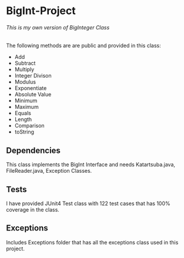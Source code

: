 # **BigInt-Project** 

###### This is my own version of BigInteger Class


The following methods are are public and provided in this class:
- Add
- Subtract
- Multiply
- Integer Divison
- Modulus
- Exponentiate
- Absolute Value
- Minimum
- Maximum
- Equals
- Length
- Comparison
- toString

## Dependencies

This class implements the BigInt Interface and needs Katartsuba.java, FileReader.java, Exception Classes.

## Tests

I have provided JUnit4 Test class with 122 test cases that has 100% coverage in the class.

## Exceptions

Includes Exceptions folder that has all the exceptions class used in this project.




